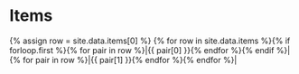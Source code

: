 # Items

{% assign row = site.data.items[0] %}
{% for row in site.data.items %}{% if forloop.first %}{% for pair in row %}|{{ pair[0] }}{% endfor %}{% endif %}|
{% for pair in row %}|{{ pair[1] }}{% endfor %}{% endfor %}|
